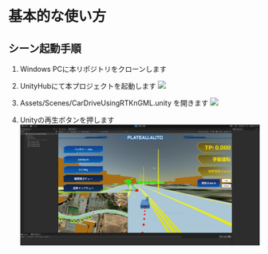 # 基本的な使い方

## シーン起動手順

1. Windows PCに本リポジトリをクローンします
2. UnityHubにて本プロジェクトを起動します
![](../resources/unity/unityhub.png)  

3. Assets/Scenes/CarDriveUsingRTKnGML.unity を開きます
![](../resources/unity/openscene.png)  

4. Unityの再生ボタンを押します
![](../resources/unity/unity-scene-capture.png)  